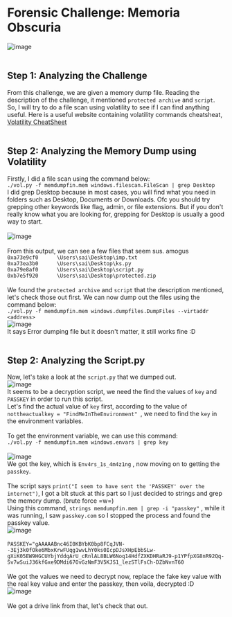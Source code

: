 # Forensic Challenge: Memoria Obscuria
![image](https://github.com/user-attachments/assets/bcf38a10-0018-4d5f-b1a3-ec88dc1ba29b)
<br>
<br>

## **Step 1: Analyzing the Challenge**
From this challenge, we are given a memory dump file. Reading the description of the challenge, it mentioned `protected archive` and `script`.
<br>
So, I will try to do a file scan using volatility to see if I can find anything useful.
Here is a useful website containing volatility commands cheatsheat, [Volatility CheatSheet](https://book.hacktricks.wiki/en/generic-methodologies-and-resources/basic-forensic-methodology/memory-dump-analysis/volatility-cheatsheet.html)
<br>
<br>

## **Step 2: Analyzing the Memory Dump using Volatility**
Firstly, I did a file scan using the command below:
<br>
`./vol.py -f memdumpfin.mem windows.filescan.FileScan | grep Desktop`
<br>
I did grep Desktop because in most cases, you will find what you need in folders such as Desktop, Documents or Downloads. Ofc you should try grepping other keywords like flag, admin, or file extensions. But if you don't really know what you are looking for, grepping for Desktop is usually a good way to start.
<br>
<br>
![image](https://github.com/user-attachments/assets/5fec2a4b-1521-47e4-97f0-d421ec15bc49)
<br>
<br>
From this output, we can see a few files that seem sus. amogus
<br>
`0xa73e9cf0      \Users\sai\Desktop\imp.txt ` <br>
`0xa73ea3b0      \Users\sai\Desktop\ks.py ` <br>
`0xa79e8af0      \Users\sai\Desktop\script.py` <br>
`0xb7e5f920      \Users\sai\Desktop\protected.zip` 
<br>
<br>
We found the `protected archive` and `script` that the description mentioned, let's check those out first. We can now dump out the files using the command below: <br>
`./vol.py -f memdumpfin.mem windows.dumpfiles.DumpFiles --virtaddr <address>` <br>
![image](https://github.com/user-attachments/assets/092629a1-a637-42ae-a047-0f16a2022305)
<br>
It says Error dumping file but it doesn't matter, it still works fine :D
<br>
<br>

## **Step 2: Analyzing the Script.py**
Now, let's take a look at the `script.py` that we dumped out. 
<br>
![image](https://github.com/user-attachments/assets/5a0c6081-b922-4ff5-a172-1f1a8b10dcc6)
<br>
It seems to be a decryption script, we need the find the values of `key` and `PASSKEY` in order to run this script.
<br>
Let's find the actual value of `key` first, according to the value of `nottheactualkey = "FindMeInTheEnvironment" `, we need to find the `key` in the environment variables.
<br>
<br>
To get the environment variable, we can use this command: <br>
`./vol.py -f memdumpfin.mem windows.envars | grep key`
<br>
<br>
![image](https://github.com/user-attachments/assets/1692ca71-3429-4acb-bc79-708fd791ae27)
<br>
We got the key, which is `Env4rs_1s_4m4z1ng` , now moving on to getting the `passkey`.
<br>
<br>
The script says `print("I seem to have sent the 'PASSKEY' over the internet")`, I got a bit stuck at this part so I just decided to strings and grep the memory dump. (brute force =w=)
<br>
Using this command, `strings memdumpfin.mem | grep -i "passkey"` , while it was running, I saw `passkey.com` so I stopped the process and found the passkey value. <br>
![image](https://github.com/user-attachments/assets/67e5b30a-02c3-4873-88bc-37344be1aff7)
<br>
<br>
`PASSKEY="gAAAAABnc46I0KBYbK0bp8FCqJVN--3Ej3k0fOke6MbxKrwFUqg1wvLhY0ks0IcpDJsXHpEbbSLw-gXiK05EW9HGCUYbjYddqArU_cRnlAL8BLW6Noq14HdfZXKDHRaRJ9-p1YPfpXG8nR92Qq-Sv7wSuiJ36kfGxe9DMdi67OvGzNmF3V5KJS1_lezSTlFsCh-DZbNvnT60`
<br>
<br>
We got the values we need to decrypt now, replace the fake key value with the real key value and enter the passkey, then voila, decrypted :D
<br>
![image](https://github.com/user-attachments/assets/4291f24d-c634-4a14-a511-ef1ad9144593)
<br>
<br>
We got a drive link from that, let's check that out.
<br>










